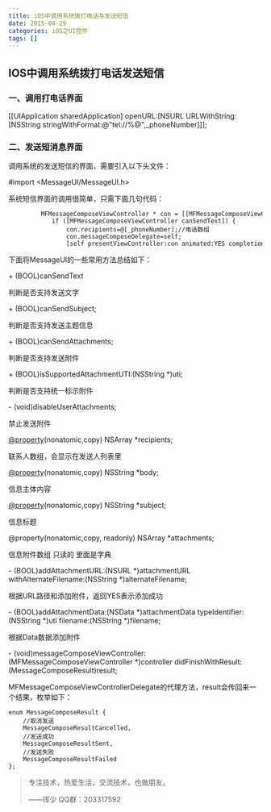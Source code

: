 ```yaml
---
title: iOS中调用系统拨打电话与发送短信
date: 2015-04-29
categories: iOS之UI控件
tags: []
---
```

## IOS中调用系统拨打电话发送短信

### 一、调用打电话界面

\[\[UIApplication  sharedApplication\] openURL:\[NSURL  URLWithString:\[NSString  stringWithFormat:@"tel://%@",_phoneNumber\]\]\];

### 二、发送短消息界面

调用系统的发送短信的界面，需要引入以下头文件：

#import <MessageUI/MessageUI.h>

系统短信界面的调用很简单，只需下面几句代码：

```
         MFMessageComposeViewController * con = [[MFMessageComposeViewController alloc]init];
            if ([MFMessageComposeViewController canSendText]) {
                con.recipients=@[_phoneNumber];//电话数组
                con.messageComposeDelegate=self;
                [self presentViewController:con animated:YES completion:nil];
```

下面将MessageUI的一些常用方法总结如下：

\+ (BOOL)canSendText

判断是否支持发送文字

\+ (BOOL)canSendSubject;

判断是否支持发送主题信息

\+ (BOOL)canSendAttachments;

判断是否支持发送附件

\+ (BOOL)isSupportedAttachmentUTI:(NSString *)uti;

判断是否支持统一标示附件

\- (void)disableUserAttachments;

禁止发送附件

[@property](http://my.oschina.net/property)(nonatomic,copy) NSArray *recipients;

联系人数组，会显示在发送人列表里

[@property](http://my.oschina.net/property)(nonatomic,copy) NSString *body;

信息主体内容

[@property](http://my.oschina.net/property)(nonatomic,copy) NSString *subject;

信息标题

@property(nonatomic,copy, readonly) NSArray *attachments;

信息附件数组 只读的 里面是字典

\- (BOOL)addAttachmentURL:(NSURL *)attachmentURL withAlternateFilename:(NSString *)alternateFilename;

根据URL路径和添加附件，返回YES表示添加成功

\- (BOOL)addAttachmentData:(NSData *)attachmentData typeIdentifier:(NSString *)uti filename:(NSString *)filename;

根据Data数据添加附件

\- (void)messageComposeViewController:(MFMessageComposeViewController *)controller didFinishWithResult:(MessageComposeResult)result;

MFMessageComposeViewControllerDelegate的代理方法，result会传回来一个结果，枚举如下：

```
enum MessageComposeResult {
    //取消发送
    MessageComposeResultCancelled,
    //发送成功
    MessageComposeResultSent,
    //发送失败
    MessageComposeResultFailed
};
```

> 专注技术，热爱生活，交流技术，也做朋友。
> 
> ——珲少 QQ群：203317592
